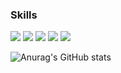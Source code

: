 ### Skills
<img src="https://img.shields.io/badge/Anaconda-44A833?style=flat-square&logo=Anaconda&logoColor=white"/> <img src="https://img.shields.io/badge/Python-3776AB?style=flat-square&logo=Python&logoColor=white"/> <img src="https://img.shields.io/badge/Pytorch-EE4C2C?style=flat-square&logo=Pytorch&logoColor=white"/> <img src="https://img.shields.io/badge/Scikit-learn-F7931E?style=flat-square&logo=Scikit-learn&logoColor=white"/> <img src="https://img.shields.io/badge/Tensorflow-FF6F00?style=flat-square&logo=Tensorflow&logoColor=white"/>

![Anurag's GitHub stats](https://github-readme-stats.vercel.app/api?username=Eastha0526&show_icons=true&theme=radical)
<!--
**Eastha0526/Eastha0526** is a ✨ _special_ ✨ repository because its `README.md` (this file) appears on your GitHub profile.



Here are some ideas to get you started:

- 🔭 I’m currently working on ...
- 🌱 I’m currently learning ...
- 👯 I’m looking to collaborate on ...
- 🤔 I’m looking for help with ...
- 💬 Ask me about ...
- 📫 How to reach me: ...
- 😄 Pronouns: ...
- ⚡ Fun fact: ...
-->
